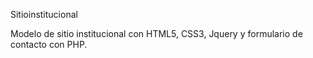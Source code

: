 Sitioinstitucional

Modelo de sitio institucional con HTML5, CSS3, Jquery y formulario de contacto con PHP.
